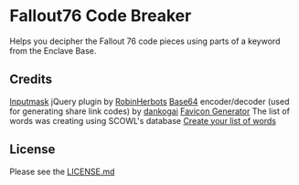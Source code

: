 # Fallout76 Code Breaker
Helps you decipher the Fallout 76 code pieces using parts of a keyword from the Enclave Base.

## Credits
[Inputmask](https://github.com/RobinHerbots/Inputmask) jQuery plugin by [RobinHerbots](https://github.com/RobinHerbots)
[Base64](https://github.com/dankogai/js-base64) encoder/decoder (used for generating share link codes) by [dankogai](https://github.com/dankogai)
[Favicon Generator](https://www.favicon-generator.org/)
The list of words was creating using SCOWL's database
[Create your list of words](http://app.aspell.net/create)

## License
Please see the [LICENSE.md](LICENSE.md)